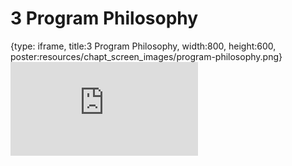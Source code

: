# 3 Program Philosophy
 
{type: iframe, title:3 Program Philosophy, width:800, height:600, poster:resources/chapt_screen_images/program-philosophy.png}
![](https://datatrail-jhu.github.io/00_intro/no_toc/program-philosophy.html)
 

 
